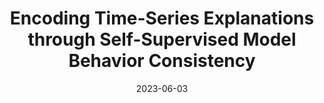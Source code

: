 ---
title: "Encoding Time-Series Explanations through Self-Supervised Model Behavior Consistency"
collection: publications
permalink: /publication/timex
date: 2023-06-03
year: 2023
link: 'https://arxiv.org/abs/2306.02109'
code: 'https://github.com/mims-harvard/TimeX'
venue: 'arXiv'
short_text: We present a new time-series explainability method, TimeX. TimeX learns an interpretable surrogate model for a given predictor that learns to match predictor behavior through a novel loss known as model behavior consistency. TimeX introduces straight-through estimators (STEs) to learn discrete, faithful masks that match model behavior, learning succinct, interpretable masks that explain predictions on time series datasets. We benchmark TimeX on a wide variety of synthetic and real-world time-series datasets and demonstrate that it learns explanations that are highly faithful to model predictions.
author_list: <b>Owen Queen</b>, Thomas Hartvigsen, Teddy Koker, Huan He, Theodoros Tsilikaridis, Marinka Zitnik
citation: 'None'
---